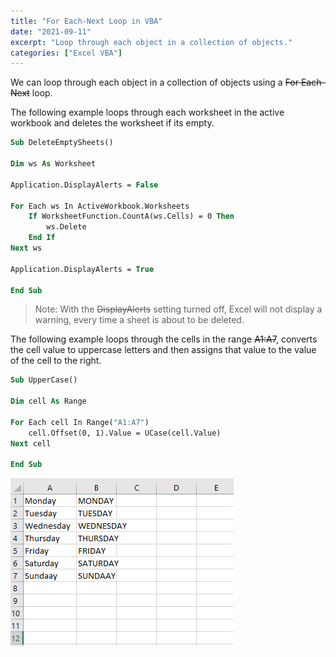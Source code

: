 ```yaml
---
title: "For Each-Next Loop in VBA"
date: "2021-09-11"
excerpt: "Loop through each object in a collection of objects."
categories: ["Excel VBA"]
---
```


We can loop through each object in a collection of objects using a ~~For Each-Next~~ loop.

The following example loops through each worksheet in the active workbook and deletes the worksheet if its empty.

```vb {numberLines}
Sub DeleteEmptySheets()

Dim ws As Worksheet

Application.DisplayAlerts = False

For Each ws In ActiveWorkbook.Worksheets
    If WorksheetFunction.CountA(ws.Cells) = 0 Then
        ws.Delete
    End If
Next ws

Application.DisplayAlerts = True

End Sub
```

> Note: With the ~~DisplayAlerts~~ setting turned off, Excel will not display a warning, every time a sheet is about to be deleted.

The following example loops through the cells in the range ~~A1:A7~~, converts the cell value to uppercase letters and then assigns that value to the value of the cell to the right.

```vb {numberLines}
Sub UpperCase()

Dim cell As Range

For Each cell In Range("A1:A7")
    cell.Offset(0, 1).Value = UCase(cell.Value)
Next cell

End Sub
```

![Uppercase Conversion](../images/vbaForEachNext/weekday.png)
